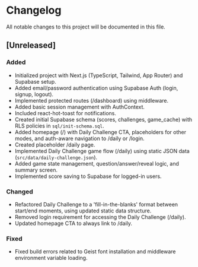 # Changelog

All notable changes to this project will be documented in this file.

## [Unreleased]

### Added
- Initialized project with Next.js (TypeScript, Tailwind, App Router) and Supabase setup.
- Added email/password authentication using Supabase Auth (login, signup, logout).
- Implemented protected routes (/dashboard) using middleware.
- Added basic session management with AuthContext.
- Included react-hot-toast for notifications.
- Created initial Supabase schema (scores, challenges, game_cache) with RLS policies in `sql/init-schema.sql`.
- Added homepage (/) with Daily Challenge CTA, placeholders for other modes, and auth-aware navigation to /daily or /login.
- Created placeholder /daily page.
- Implemented Daily Challenge game flow (/daily) using static JSON data (`src/data/daily-challenge.json`).
- Added game state management, question/answer/reveal logic, and summary screen.
- Implemented score saving to Supabase for logged-in users.

### Changed
- Refactored Daily Challenge to a 'fill-in-the-blanks' format between start/end moments, using updated static data structure.
- Removed login requirement for accessing the Daily Challenge (/daily).
- Updated homepage CTA to always link to /daily.

### Fixed
- Fixed build errors related to Geist font installation and middleware environment variable loading. 